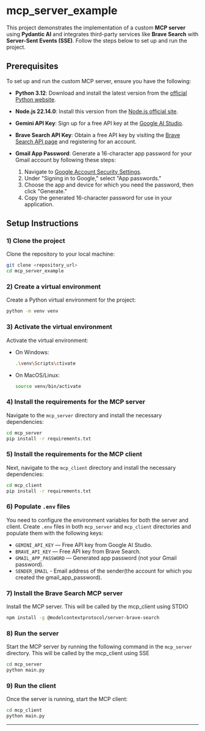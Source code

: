 
# mcp_server_example

This project demonstrates the implementation of a custom **MCP server** using **Pydantic AI** and integrates third-party services like **Brave Search** with **Server-Sent Events (SSE)**. Follow the steps below to set up and run the project.


## Prerequisites

To set up and run the custom MCP server, ensure you have the following:

- **Python 3.12**: Download and install the latest version from the [official Python website](https://www.python.org/downloads/).
  
- **Node.js 22.14.0**: Install this version from the [Node.js official site](https://nodejs.org/en/download/releases/).

- **Gemini API Key**: Sign up for a free API key at the [Google AI Studio](https://aistudio.google.com/app/apikey).

- **Brave Search API Key**: Obtain a free API key by visiting the [Brave Search API page](https://brave.com/search/api/) and registering for an account.

- **Gmail App Password**: Generate a 16-character app password for your Gmail account by following these steps:
  
  1. Navigate to [Google Account Security Settings](https://myaccount.google.com/apppasswords).
  2. Under "Signing in to Google," select "App passwords."
  3. Choose the app and device for which you need the password, then click "Generate."
  4. Copy the generated 16-character password for use in your application.

## Setup Instructions

### 1) Clone the project

Clone the repository to your local machine:

```bash
git clone <repository_url>
cd mcp_server_example
```

### 2) Create a virtual environment

Create a Python virtual environment for the project:

```bash
python -m venv venv
```

### 3) Activate the virtual environment

Activate the virtual environment:

- On Windows:
  ```bash
  .\venv\Scripts\ctivate
  ```

- On MacOS/Linux:
  ```bash
  source venv/bin/activate
  ```

### 4) Install the requirements for the MCP server

Navigate to the `mcp_server` directory and install the necessary dependencies:

```bash
cd mcp_server
pip install -r requirements.txt
```

### 5) Install the requirements for the MCP client

Next, navigate to the `mcp_client` directory and install the necessary dependencies:

```bash
cd mcp_client
pip install -r requirements.txt
```

### 6) Populate `.env` files

You need to configure the environment variables for both the server and client. Create `.env` files in both `mcp_server` and `mcp_client` directories and populate them with the following keys:

- `GEMINI_API_KEY` — Free API key from Google AI Studio.
- `BRAVE_API_KEY` — Free API key from Brave Search.
- `GMAIL_APP_PASSWORD` — Generated app password (not your Gmail password).
- `SENDER_EMAIL` -  Email address of the sender(the account for which you created the gmail_app_password).



### 7) Install the Brave Search MCP server

Install the MCP server. This will be called by the mcp_client using STDIO

```bash
npm install -g @modelcontextprotocol/server-brave-search
```


### 8) Run the server

Start the MCP server by running the following command in the `mcp_server` directory. This will be called by the mcp_client using SSE

```bash
cd mcp_server
python main.py
```

### 9) Run the client

Once the server is running, start the MCP client:

```bash
cd mcp_client
python main.py
```

---

